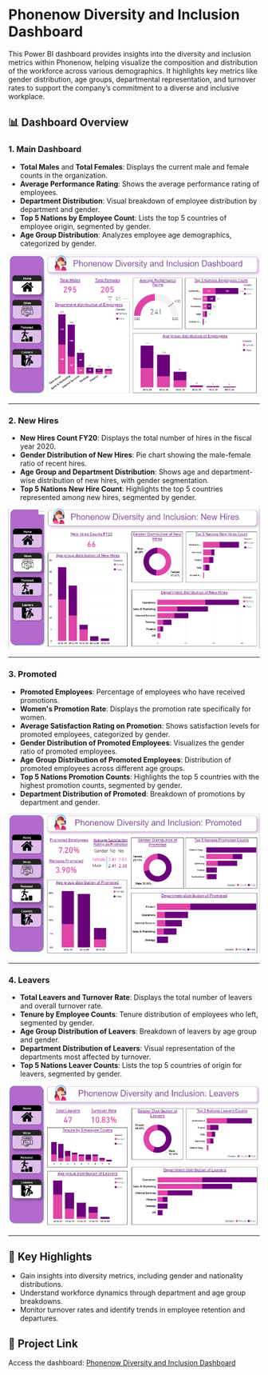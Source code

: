 # Phonenow Diversity and Inclusion Dashboard

This Power BI dashboard provides insights into the diversity and inclusion metrics within Phonenow, helping visualize the composition and distribution of the workforce across various demographics. It highlights key metrics like gender distribution, age groups, departmental representation, and turnover rates to support the company’s commitment to a diverse and inclusive workplace.

## 📊 Dashboard Overview

### 1. **Main Dashboard**
   - **Total Males** and **Total Females**: Displays the current male and female counts in the organization.
   - **Average Performance Rating**: Shows the average performance rating of employees.
   - **Department Distribution**: Visual breakdown of employee distribution by department and gender.
   - **Top 5 Nations by Employee Count**: Lists the top 5 countries of employee origin, segmented by gender.
   - **Age Group Distribution**: Analyzes employee age demographics, categorized by gender.


![Main Dashboard](https://github.com/Devender-Singh-Bisht/Phonenow-Diversity-and-Inclusion-Dashboard/blob/main/Diversity%20and%20Inclusion%20dash%20Page1.png) 

---

### 2. **New Hires**
   - **New Hires Count FY20**: Displays the total number of hires in the fiscal year 2020.
   - **Gender Distribution of New Hires**: Pie chart showing the male-female ratio of recent hires.
   - **Age Group and Department Distribution**: Shows age and department-wise distribution of new hires, with gender segmentation.
   - **Top 5 Nations New Hire Count**: Highlights the top 5 countries represented among new hires, segmented by gender.


![New Hires Dashboard](https://github.com/Devender-Singh-Bisht/Phonenow-Diversity-and-Inclusion-Dashboard/blob/main/Diversity%20and%20Inclusion%20dash%20Page2.png)  

---

### 3. **Promoted**
   - **Promoted Employees**: Percentage of employees who have received promotions.
   - **Women's Promotion Rate**: Displays the promotion rate specifically for women.
   - **Average Satisfaction Rating on Promotion**: Shows satisfaction levels for promoted employees, categorized by gender.
   - **Gender Distribution of Promoted Employees**: Visualizes the gender ratio of promoted employees.
   - **Age Group Distribution of Promoted Employees**: Distribution of promoted employees across different age groups.
   - **Top 5 Nations Promotion Counts**: Highlights the top 5 countries with the highest promotion counts, segmented by gender.
   - **Department Distribution of Promoted**: Breakdown of promotions by department and gender.


![Promoted Dashboard](https://github.com/Devender-Singh-Bisht/Phonenow-Diversity-and-Inclusion-Dashboard/blob/main/Diversity%20and%20Inclusion%20dash%20Page3.png)

---

### 4. **Leavers**
   - **Total Leavers and Turnover Rate**: Displays the total number of leavers and overall turnover rate.
   - **Tenure by Employee Counts**: Tenure distribution of employees who left, segmented by gender.
   - **Age Group Distribution of Leavers**: Breakdown of leavers by age group and gender.
   - **Department Distribution of Leavers**: Visual representation of the departments most affected by turnover.
   - **Top 5 Nations Leaver Counts**: Lists the top 5 countries of origin for leavers, segmented by gender.


![Leavers Dashboard](https://github.com/Devender-Singh-Bisht/Phonenow-Diversity-and-Inclusion-Dashboard/blob/main/Diversity%20and%20Inclusion%20dash%20Page4.png)  

---

## 📌 Key Highlights
- Gain insights into diversity metrics, including gender and nationality distributions.
- Understand workforce dynamics through department and age group breakdowns.
- Monitor turnover rates and identify trends in employee retention and departures.


## 🔗 Project Link
Access the dashboard: [Phonenow Diversity and Inclusion Dashboard](https://github.com/Devender-Singh-Bisht/Phonenow-Diversity-and-Inclusion-Dashboard/blob/main/Diversity%20and%20Inclusion%20dashboard.pbix)
